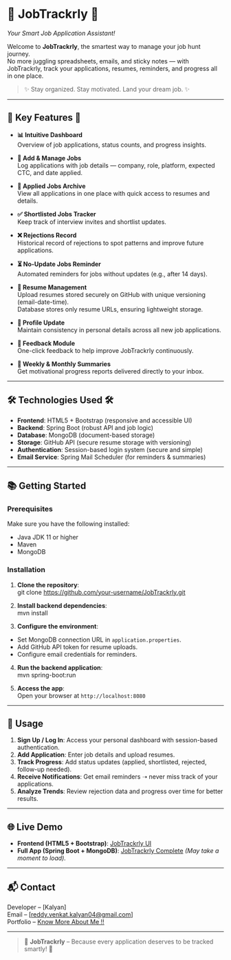 # 💼 **JobTrackrly** 🚀  
*Your Smart Job Application Assistant!*

Welcome to **JobTrackrly**, the smartest way to manage your job hunt journey.  
No more juggling spreadsheets, emails, and sticky notes — with JobTrackrly, track your applications, resumes, reminders, and progress all in one place.  

> ✨ Stay organized. Stay motivated. Land your dream job. ✨

---

## 🌟 **Key Features** 🌟

- **📊 Intuitive Dashboard**  
  Overview of job applications, status counts, and progress insights.  

- **📝 Add & Manage Jobs**  
  Log applications with job details — company, role, platform, expected CTC, and date applied.  

- **📂 Applied Jobs Archive**  
  View all applications in one place with quick access to resumes and details.  

- **✅ Shortlisted Jobs Tracker**  
  Keep track of interview invites and shortlist updates.  

- **❌ Rejections Record**  
  Historical record of rejections to spot patterns and improve future applications.  

- **⏳ No-Update Jobs Reminder**  
  Automated reminders for jobs without updates (e.g., after 14 days).  

- **📑 Resume Management**  
  Upload resumes stored securely on GitHub with unique versioning (email-date-time).  
  Database stores only resume URLs, ensuring lightweight storage.  

- **👤 Profile Update**  
  Maintain consistency in personal details across all new job applications.  

- **💬 Feedback Module**  
  One-click feedback to help improve JobTrackrly continuously.  

- **📧 Weekly & Monthly Summaries**  
  Get motivational progress reports delivered directly to your inbox.  

---

## 🛠️ **Technologies Used** 🛠️

- **Frontend**: HTML5 + Bootstrap (responsive and accessible UI)  
- **Backend**: Spring Boot (robust API and job logic)  
- **Database**: MongoDB (document-based storage)  
- **Storage**: GitHub API (secure resume storage with versioning)  
- **Authentication**: Session-based login system (secure and simple)  
- **Email Service**: Spring Mail Scheduler (for reminders & summaries)  

---

## 📚 **Getting Started**

### **Prerequisites**
Make sure you have the following installed:
- Java JDK 11 or higher  
- Maven  
- MongoDB  

### **Installation**

1. **Clone the repository**:  
git clone https://github.com/your-username/JobTrackrly.git

2. **Install backend dependencies**:  
mvn install

3. **Configure the environment**:  
- Set MongoDB connection URL in `application.properties`.  
- Add GitHub API token for resume uploads.  
- Configure email credentials for reminders.  

4. **Run the backend application**:  
mvn spring-boot:run

5. **Access the app**:  
Open your browser at `http://localhost:8080`  

---

## 🎯 **Usage**

1. **Sign Up / Log In**: Access your personal dashboard with session-based authentication.  
2. **Add Application**: Enter job details and upload resumes.  
3. **Track Progress**: Add status updates (applied, shortlisted, rejected, follow-up needed).  
4. **Receive Notifications**: Get email reminders ➝ never miss track of your applications.  
5. **Analyze Trends**: Review rejection data and progress over time for better results.  

---

## 🌐 **Live Demo**

- **Frontend (HTML5 + Bootstrap)**: [JobTrackrly UI](https://jobtrackrly-front-end.netlify.app/)  
- **Full App (Spring Boot + MongoDB)**: [JobTrackrly Complete](https://jobtrackrly-resumes.onrender.com/) *(May take a moment to load).*  

---

## 📬 **Contact**

Developer – [Kalyan]  
Email – [reddy.venkat.kalyan04@gmail.com]  
Portfolio – [Know More About Me !!](https://reddyvenkatkalyan.netlify.app/)  

---

> 🌟 **JobTrackrly** – Because every application deserves to be tracked smartly! 🌟

